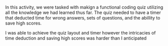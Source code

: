 
In this activity, we were tasked with makign a functional coding quiz utilizing all the knowledge we had learned thus far. The quiz needed to have a timer that deducted time for wrong answers, sets of questions, and the abillity to save high scores. 

I was able to achieve the quiz layout and timer however the intricacies of time deduction and saving high scores was harder than I anticipated
